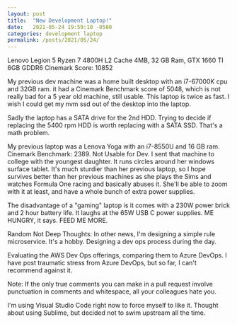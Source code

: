 ```yaml
---
layout: post
title:  "New Development Laptop!"
date:   2021-05-24 19:59:10 -0500
categories: development laptop
permalink: /posts/2021/05/24/
---
```

Lenovo Legion 5 Ryzen 7 4800H L2 Cache 4MB, 32 GB Ram, GTX 1660 TI 6GB GDDR6
Cinemark Score: 10852

My previous dev machine was a home built desktop with an i7-67000K cpu and 32GB ram.
it had a Cinemark Benchmark score of 5048, which is not really bad for a 5 year old machine, still usable. This laptop is twice as fast. I wish I could get my nvm ssd out of the desktop into the laptop.

Sadly the laptop has a SATA drive for the 2nd HDD. Trying to decide if replacing the 5400 rpm HDD is worth replacing with a SATA SSD. That's a math problem.

My previous laptop was a Lenova Yoga with an i7-8550U and 16 GB ram. Cinemark Benchmark: 2389. Not Usable for Dev. I sent that machine to college with the youngest daughter. It runs circles around her windows surface tablet. It's much sturdier than her previous laptop, so I hope survives better than her previous machines as she plays the Sims and watches Formula One racing and basically abuses it. She'll be able to zoom with it at least, and have a whole bunch of extra power supplies.

The disadvantage of a "gaming" laptop is it comes with a 230W power brick and 2 hour battery life.
It laughs at the 65W USB C power supplies. ME HUNGRY, it says. FEED ME MORE.

Random Not Deep Thoughts:
In other news, I'm designing a simple rule microservice. It's a hobby.
Designing a dev ops process during the day.

Evaluating the AWS Dev Ops offerings, comparing them to Azure DevOps.
I have post traumatic stress from Azure DevOps, but so far, I can't recommend against it.

Note: If the only true comments you can make in a pull request involve punctuation in comments and
whitespace, all your colleagues hate you. 

I'm using Visual Studio Code right now to force myself to like it. Thought about using Sublime, 
but decided not to swim upstream all the time.

[jekyll-docs]: https://jekyllrb.com/docs/home
[jekyll-gh]:   https://github.com/jekyll/jekyll
[jekyll-talk]: https://talk.jekyllrb.com/
